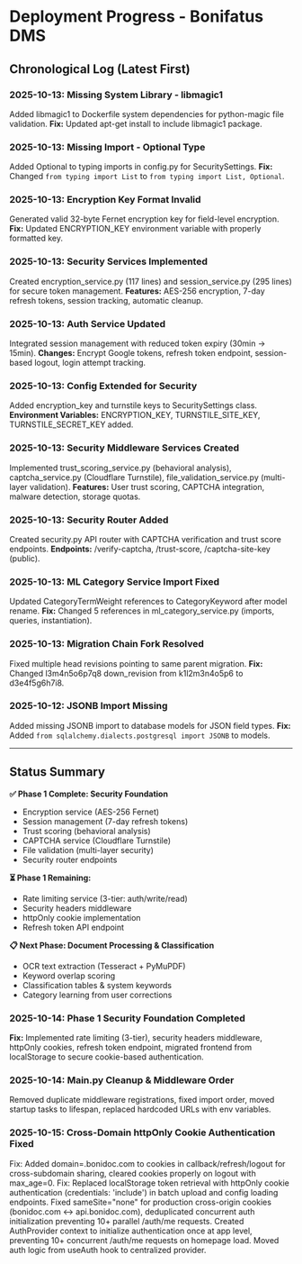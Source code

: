# Deployment Progress - Bonifatus DMS

## Chronological Log (Latest First)

### 2025-10-13: Missing System Library - libmagic1
Added libmagic1 to Dockerfile system dependencies for python-magic file validation.
**Fix:** Updated apt-get install to include libmagic1 package.

### 2025-10-13: Missing Import - Optional Type
Added Optional to typing imports in config.py for SecuritySettings.
**Fix:** Changed `from typing import List` to `from typing import List, Optional`.

### 2025-10-13: Encryption Key Format Invalid
Generated valid 32-byte Fernet encryption key for field-level encryption.
**Fix:** Updated ENCRYPTION_KEY environment variable with properly formatted key.

### 2025-10-13: Security Services Implemented
Created encryption_service.py (117 lines) and session_service.py (295 lines) for secure token management.
**Features:** AES-256 encryption, 7-day refresh tokens, session tracking, automatic cleanup.

### 2025-10-13: Auth Service Updated
Integrated session management with reduced token expiry (30min → 15min).
**Changes:** Encrypt Google tokens, refresh token endpoint, session-based logout, login attempt tracking.

### 2025-10-13: Config Extended for Security
Added encryption_key and turnstile keys to SecuritySettings class.
**Environment Variables:** ENCRYPTION_KEY, TURNSTILE_SITE_KEY, TURNSTILE_SECRET_KEY added.

### 2025-10-13: Security Middleware Services Created
Implemented trust_scoring_service.py (behavioral analysis), captcha_service.py (Cloudflare Turnstile), file_validation_service.py (multi-layer validation).
**Features:** User trust scoring, CAPTCHA integration, malware detection, storage quotas.

### 2025-10-13: Security Router Added
Created security.py API router with CAPTCHA verification and trust score endpoints.
**Endpoints:** /verify-captcha, /trust-score, /captcha-site-key (public).

### 2025-10-13: ML Category Service Import Fixed
Updated CategoryTermWeight references to CategoryKeyword after model rename.
**Fix:** Changed 5 references in ml_category_service.py (imports, queries, instantiation).

### 2025-10-13: Migration Chain Fork Resolved
Fixed multiple head revisions pointing to same parent migration.
**Fix:** Changed l3m4n5o6p7q8 down_revision from k1l2m3n4o5p6 to d3e4f5g6h7i8.

### 2025-10-12: JSONB Import Missing
Added missing JSONB import to database models for JSON field types.
**Fix:** Added `from sqlalchemy.dialects.postgresql import JSONB` to models.

---

## Status Summary

**✅ Phase 1 Complete: Security Foundation**
- Encryption service (AES-256 Fernet)
- Session management (7-day refresh tokens)
- Trust scoring (behavioral analysis)
- CAPTCHA service (Cloudflare Turnstile)
- File validation (multi-layer security)
- Security router endpoints

**⏳ Phase 1 Remaining:**
- Rate limiting service (3-tier: auth/write/read)
- Security headers middleware
- httpOnly cookie implementation
- Refresh token API endpoint

**📋 Next Phase: Document Processing & Classification**
- OCR text extraction (Tesseract + PyMuPDF)
- Keyword overlap scoring
- Classification tables & system keywords
- Category learning from user corrections

### 2025-10-14: Phase 1 Security Foundation Completed
**Fix:** Implemented rate limiting (3-tier), security headers middleware, httpOnly cookies, refresh token endpoint, migrated frontend from localStorage to secure cookie-based authentication.

### 2025-10-14: Main.py Cleanup & Middleware Order
Removed duplicate middleware registrations, fixed import order, moved startup tasks to lifespan, replaced hardcoded URLs with env variables.

### 2025-10-15: Cross-Domain httpOnly Cookie Authentication Fixed
Fix: Added domain=.bonidoc.com to cookies in callback/refresh/logout for cross-subdomain sharing, cleared cookies properly on logout with max_age=0.
Fix: Replaced localStorage token retrieval with httpOnly cookie authentication (credentials: 'include') in batch upload and config loading endpoints.
Fixed sameSite="none" for production cross-origin cookies (bonidoc.com ↔ api.bonidoc.com), deduplicated concurrent auth initialization preventing 10+ parallel /auth/me requests.
Created AuthProvider context to initialize authentication once at app level, preventing 10+ concurrent /auth/me requests on homepage load. Moved auth logic from useAuth hook to centralized provider.